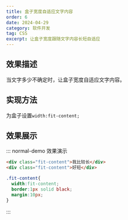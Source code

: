 ```yaml
---
title: 盒子宽度自适应文字内容
order: 6
date: 2024-04-29
category: 软件开发
tag: CSS
excerpt: 让盒子宽度跟随文字内容长短自适应
---
```


## 效果描述

当文字多少不确定时，让盒子宽度自适应文字内容。

## 实现方法

为盒子设置`width:fit-content;`

## 效果展示

::: normal-demo 效果演示

```html
<div class="fit-content">我比较长</div>
<div class="fit-content">好短</div>
```

```css
.fit-content{
  width:fit-content;
  border:1px solid black;
  margin:10px;
}
```

:::
